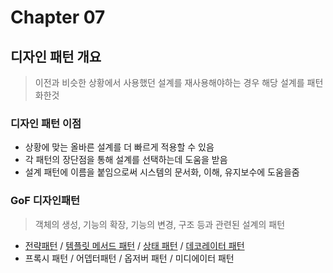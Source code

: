 # Chapter 07

## 디자인 패턴 개요

> 이전과 비슷한 상황에서 사용했던 설계를 재사용해야하는 경우 해당 설계를 패턴화한것

### 디자인 패턴 이점

- 상황에 맞는 올바른 설계를 더 빠르게 적용할 수 있음
- 각 패턴의 장단점을 통해 설계를 선택하는데 도움을 받음
- 설계 패턴에 이름을 붙임으로써 시스템의 문서화, 이해, 유지보수에 도움을줌

### GoF 디자인패턴

> 객체의 생성, 기능의 확장, 기능의 변경, 구조 등과 관련된 설계의 패턴

- [전략패턴](/part3/chapter07/1/startegy.md) / [템플릿 메서드 패턴](/part3/chapter07/1/template-method.md) / [상태 패턴](/part3/chapter07/1/state.md) / [데코레이터 패턴](/part3/chapter07/1/decorator.md)
- 프록시 패턴 / 어뎁터패턴 / 옵저버 패턴 / 미디에이터 패턴
